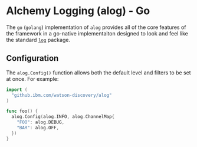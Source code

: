 # Alchemy Logging (alog) - Go
The `go` (`golang`) implementation of `alog` provides all of the core features of the framework in a go-native implementaiton designed to look and feel like the standard [`log`](https://pkg.go.dev/log) package.

## Configuration

The `alog.Config()` function allows both the default level and filters to be set at once. For example:

```go
import (
  "github.ibm.com/watson-discovery/alog"
)

func foo() {
  alog.Config(alog.INFO, alog.ChannelMap{
    "FOO": alog.DEBUG,
    "BAR": alog.OFF,
  })
}
```
